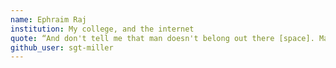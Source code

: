 ```yaml
---
name: Ephraim Raj
institution: My college, and the internet
quote: “And don't tell me that man doesn't belong out there [space]. Man belongs wherever he wants to go — and he’ll do plenty well when he gets there.”
github_user: sgt-miller
---
```

